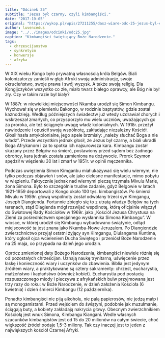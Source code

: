 ```yaml
---
title: "Odcinek 25"
subtitle: "Jezus był czarny, czyli kimbangiści."
date: "2017-10-05"
original: "https://wykop.pl/wpis/27211255/dasz-wiare-odc-25-jezus-byl-czarny-czyli-kimbangis"
author: luvencedus
image: "../../images/odcinki/odc25.jpg"
caption: "Kimbangiści świętujący Boże Narodzenie."
tags:
  - chrzescijanstwo
  - synkretyzm
  - konwersje
  - afryka
---
```


W XIX wieku Kongo było prywatną własnością króla Belgów. Biali kolonizatorzy zanieśli w głąb Afryki swoją administrację, swoje okrucieństwo, swoje prawa i swój wyzysk. A także swoją religię. Dla Kongijczyków wszystko co złe, miało twarz białego oprawcy, ale Bóg nie był zły. Czy w takim razie był biały?

W 1887r. w niewielkiej miejscowości Nkamba urodził się Simon Kimbangu. Wychował się w plemieniu Bakongo, w rodzinie baptystów, gdzie został kaznodzieją. Według późniejszych świadectw już wtedy uzdrawiał chorych i wskrzeszał zmarłych, co przysporzyło mu wielu uczniów, uważających go za proroka, ale też ściągnęło uwagę władz kolonialnych. W 1918r. przeżył nawiedzenie i opuścił swoją wspólnotę, zakładając niezależny Kościół. Głosił hasła antykolonialne, jego apele brzmiały: „należy słuchać Boga a nie władz”. Przede wszystkim jednak głosił, że Jezus był czarny, a biali ukradli Boga Afrykanom i za to spotka ich najsurowsza kara. Kimbangu został skazany przez Belgów na śmierć, postawiony przed sądem bez żadnego obrońcy, kara jednak została zamieniona na dożywocie. Prorok Szymon spędził w więzieniu 30 lat i zmarł w 1951r. w opinii męczennika.

Podczas uwięzienia Simon Kimganbu miał ukazywać się wielu wiernym, nie tylko podczas objawień i snów, ale jako cielesne manifestacje, mimo pobytu w więzieniu. Faktycznie jednak nad wiernymi pieczę trzymała Mivulu Marie, żona Simona. Było to szczególnie trudne zadanie, gdyż Belgowie w latach 1921-1959 deportowali z Kongo około 100 tys. kimbangistów. Po śmierci Mivulu w 1959r. głową wspólnoty został odwołany trzeci syn Kimgangu, Joseph Diangienda. Fortunnie zbiegło się to z utratą władzy Belgów na tych terenach, stąd Diagienda mógł rozwijać wspólnotę, którą oficjalnie włączył do Światowej Rady Kościołów w 1969r. jako „Kościół Jezusa Chrystusa na Ziemi za pośrednictwem specjalnego wysłannika Simona Kimbangu”. W wiosce, w której urodził się Kimbangu wybudowano świątynie, odtąd miejscowość ta jest znana jako Nkamba-Nowe Jeruzalem. Po Diangiendzie zwierzchnictwo przyjął ostatni żyjący syn Kimgangu, Diulangama Kuntima, który ogłosił ojca wcieleniem Ducha Świętego i przeniósł Boże Narodzenie na 25 maja, co przypada na dzień jego urodzin.

Oprócz zmienionej daty Bożego Narodzenia, kimbangiści niewiele różnią się od pozostałych chrześcijan. Uznają naukę trynitarną, uświęcenie przez łaskę i konieczność wiary i uczynków do zbawienia. Biblia jest jedynym źródłem wiary, a praktykowane są cztery sakramenty: chrzest, eucharystia, małżeństwo i kapłaństwo (również kobiet). Eucharystia pod postacią rozpuszczonego miody i pieczywa z afrykańskich bulw przyjmowana jest trzy razy do roku: w Boże Narodzenie, w dzień założenia Kościoła (6 kwietnia) i dzień śmierci Kimbangu (12 października).

Ponadto kimbangiści nie piją alkoholu, nie palą papierosów, nie jedzą małp i są monogamistami. Przed wejściem do świątyni, podobnie jak muzułmanie, ściągają buty, a kobiety zakładają nakrycia głowy. Obecnym zwierzchnikiem Kościołą jest wnuk Simona, Kimbangu Kiangani. Wedle własnych szacunków kimbangistów jest od 15 do 20 milionów na całym świecie, choć większość źródeł podaje 1,5-3 miliony. Tak czy inaczej jest to jeden z największych kościół Czarnej Afryki.
